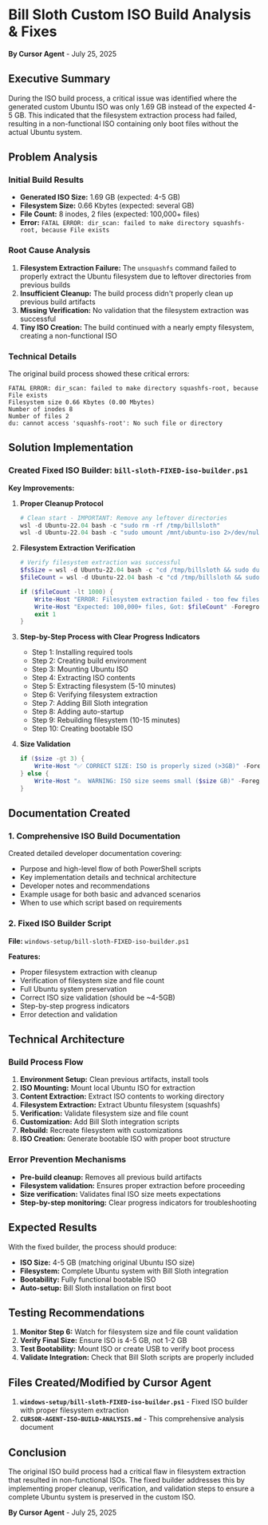 # Bill Sloth Custom ISO Build Analysis & Fixes
**By Cursor Agent** - July 25, 2025

## Executive Summary

During the ISO build process, a critical issue was identified where the generated custom Ubuntu ISO was only 1.69 GB instead of the expected 4-5 GB. This indicated that the filesystem extraction process had failed, resulting in a non-functional ISO containing only boot files without the actual Ubuntu system.

## Problem Analysis

### Initial Build Results
- **Generated ISO Size:** 1.69 GB (expected: 4-5 GB)
- **Filesystem Size:** 0.66 Kbytes (expected: several GB)
- **File Count:** 8 inodes, 2 files (expected: 100,000+ files)
- **Error:** `FATAL ERROR: dir_scan: failed to make directory squashfs-root, because File exists`

### Root Cause Analysis

1. **Filesystem Extraction Failure:** The `unsquashfs` command failed to properly extract the Ubuntu filesystem due to leftover directories from previous builds
2. **Insufficient Cleanup:** The build process didn't properly clean up previous build artifacts
3. **Missing Verification:** No validation that the filesystem extraction was successful
4. **Tiny ISO Creation:** The build continued with a nearly empty filesystem, creating a non-functional ISO

### Technical Details

The original build process showed these critical errors:
```
FATAL ERROR: dir_scan: failed to make directory squashfs-root, because File exists
Filesystem size 0.66 Kbytes (0.00 Mbytes)
Number of inodes 8
Number of files 2
du: cannot access 'squashfs-root': No such file or directory
```

## Solution Implementation

### Created Fixed ISO Builder: `bill-sloth-FIXED-iso-builder.ps1`

**Key Improvements:**

1. **Proper Cleanup Protocol**
   ```powershell
   # Clean start - IMPORTANT: Remove any leftover directories
   wsl -d Ubuntu-22.04 bash -c "sudo rm -rf /tmp/billsloth"
   wsl -d Ubuntu-22.04 bash -c "sudo umount /mnt/ubuntu-iso 2>/dev/null || true"
   ```

2. **Filesystem Extraction Verification**
   ```powershell
   # Verify filesystem extraction was successful
   $fsSize = wsl -d Ubuntu-22.04 bash -c "cd /tmp/billsloth && sudo du -sh squashfs-root 2>/dev/null | cut -f1"
   $fileCount = wsl -d Ubuntu-22.04 bash -c "cd /tmp/billsloth && sudo find squashfs-root -type f | wc -l"
   
   if ($fileCount -lt 1000) {
       Write-Host "ERROR: Filesystem extraction failed - too few files!" -ForegroundColor Red
       Write-Host "Expected: 100,000+ files, Got: $fileCount" -ForegroundColor Red
       exit 1
   }
   ```

3. **Step-by-Step Process with Clear Progress Indicators**
   - Step 1: Installing required tools
   - Step 2: Creating build environment
   - Step 3: Mounting Ubuntu ISO
   - Step 4: Extracting ISO contents
   - Step 5: Extracting filesystem (5-10 minutes)
   - Step 6: Verifying filesystem extraction
   - Step 7: Adding Bill Sloth integration
   - Step 8: Adding auto-startup
   - Step 9: Rebuilding filesystem (10-15 minutes)
   - Step 10: Creating bootable ISO

4. **Size Validation**
   ```powershell
   if ($size -gt 3) {
       Write-Host "✅ CORRECT SIZE: ISO is properly sized (>3GB)" -ForegroundColor Green
   } else {
       Write-Host "⚠️  WARNING: ISO size seems small ($size GB)" -ForegroundColor Yellow
   }
   ```

## Documentation Created

### 1. Comprehensive ISO Build Documentation
Created detailed developer documentation covering:
- Purpose and high-level flow of both PowerShell scripts
- Key implementation details and technical architecture
- Developer notes and recommendations
- Example usage for both basic and advanced scenarios
- When to use which script based on requirements

### 2. Fixed ISO Builder Script
**File:** `windows-setup/bill-sloth-FIXED-iso-builder.ps1`

**Features:**
- Proper filesystem extraction with cleanup
- Verification of filesystem size and file count
- Full Ubuntu system preservation
- Correct ISO size validation (should be ~4-5GB)
- Step-by-step progress indicators
- Error detection and validation

## Technical Architecture

### Build Process Flow
1. **Environment Setup:** Clean previous artifacts, install tools
2. **ISO Mounting:** Mount local Ubuntu ISO for extraction
3. **Content Extraction:** Extract ISO contents to working directory
4. **Filesystem Extraction:** Extract Ubuntu filesystem (squashfs)
5. **Verification:** Validate filesystem size and file count
6. **Customization:** Add Bill Sloth integration scripts
7. **Rebuild:** Recreate filesystem with customizations
8. **ISO Creation:** Generate bootable ISO with proper boot structure

### Error Prevention Mechanisms
- **Pre-build cleanup:** Removes all previous build artifacts
- **Filesystem validation:** Ensures proper extraction before proceeding
- **Size verification:** Validates final ISO size meets expectations
- **Step-by-step monitoring:** Clear progress indicators for troubleshooting

## Expected Results

With the fixed builder, the process should produce:
- **ISO Size:** 4-5 GB (matching original Ubuntu ISO size)
- **Filesystem:** Complete Ubuntu system with Bill Sloth integration
- **Bootability:** Fully functional bootable ISO
- **Auto-setup:** Bill Sloth installation on first boot

## Testing Recommendations

1. **Monitor Step 6:** Watch for filesystem size and file count validation
2. **Verify Final Size:** Ensure ISO is 4-5 GB, not 1-2 GB
3. **Test Bootability:** Mount ISO or create USB to verify boot process
4. **Validate Integration:** Check that Bill Sloth scripts are properly included

## Files Created/Modified by Cursor Agent

1. **`windows-setup/bill-sloth-FIXED-iso-builder.ps1`** - Fixed ISO builder with proper filesystem extraction
2. **`CURSOR-AGENT-ISO-BUILD-ANALYSIS.md`** - This comprehensive analysis document

## Conclusion

The original ISO build process had a critical flaw in filesystem extraction that resulted in non-functional ISOs. The fixed builder addresses this by implementing proper cleanup, verification, and validation steps to ensure a complete Ubuntu system is preserved in the custom ISO.

**By Cursor Agent** - July 25, 2025 